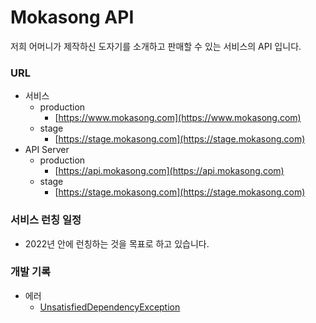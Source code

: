 # Mokasong API
저희 어머니가 제작하신 도자기를 소개하고 판매할 수 있는 서비스의 API 입니다.

### URL
- 서비스
    - production
        - [https://www.mokasong.com](https://www.mokasong.com)
    - stage
        - [https://stage.mokasong.com](https://stage.mokasong.com)
- API Server
    - production
        - [https://api.mokasong.com](https://api.mokasong.com)
    - stage
        - [https://stage.mokasong.com](https://stage.mokasong.com)

### 서비스 런칭 일정
- 2022년 안에 런칭하는 것을 목표로 하고 있습니다.

### 개발 기록
- 에러
    - [UnsatisfiedDependencyException](https://github.com/Kim-Juwon/today-i-learned/blob/main/project/mokasong/error-log/UnsatisfiedDependencyException.md)